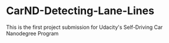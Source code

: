 # CarND-Detecting-Lane-Lines
This is the first project submission for Udacity's Self-Driving Car Nanodegree Program
